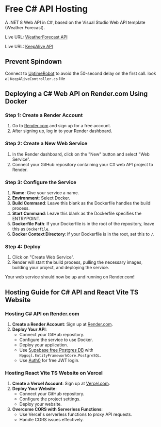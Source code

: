 # Free C# API Hosting

A .NET 8 Web API in C#, based on the Visual Studio Web API template (Weather Forecast).

Live URL: [WeatherForecast API](https://apitest-v059.onrender.com/WeatherForecast/)

Live URL: [KeepAlive API](https://apitest-v059.onrender.com/KeepAlive/)



## Prevent Spindown
Connect to [UptimeRobot](https://uptimerobot.com/) to avoid the 50-second delay on the first call.
look at `KeepAliveController.cs` file

## Deploying a C# Web API on Render.com Using Docker

### Step 1: Create a Render Account

1. Go to [Render.com](https://render.com/) and sign up for a free account.
2. After signing up, log in to your Render dashboard.

### Step 2: Create a New Web Service

1. In the Render dashboard, click on the "New" button and select "Web Service".
2. Connect your GitHub repository containing your C# web API project to Render.

### Step 3: Configure the Service

1. **Name**: Give your service a name.
2. **Environment**: Select Docker.
3. **Build Command**: Leave this blank as the Dockerfile handles the build process.
4. **Start Command**: Leave this blank as the Dockerfile specifies the ENTRYPOINT.
5. **Dockerfile Path**: If your Dockerfile is in the root of the repository, leave this as `Dockerfile`.
6. **Docker Context Directory**: If your Dockerfile is in the root, set this to `/`.

### Step 4: Deploy

1. Click on "Create Web Service".
2. Render will start the build process, pulling the necessary images, building your project, and deploying the service.

Your web service should now be up and running on Render.com!

## Hosting Guide for C# API and React Vite TS Website

### Hosting C# API on Render.com

1. **Create a Render Account**: Sign up at [Render.com](https://render.com/).
2. **Deploy Your API**: 
    - Connect your GitHub repository.
    - Configure the service to use Docker.
    - Deploy your application.
    - Use [Supabase free Postgres DB](https://supabase.com/) with `Npgsql.EntityFrameworkCore.PostgreSQL`.
    - Use [Auth0](https://auth0.com/) for free JWT login.

### Hosting React Vite TS Website on Vercel

1. **Create a Vercel Account**: Sign up at [Vercel.com](https://vercel.com/).
2. **Deploy Your Website**: 
    - Connect your GitHub repository.
    - Configure the project settings.
    - Deploy your website.
3. **Overcome CORS with Serverless Functions**: 
    - Use Vercel's serverless functions to proxy API requests.
    - Handle CORS issues effectively.
